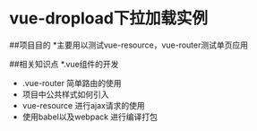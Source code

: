 ﻿# vue-dropload下拉加载实例

##项目目的
*主要用以测试vue-resource，vue-router测试单页应用

##相关知识点
*.vue组件的开发
* .vue-router 简单路由的使用
* 项目中公共样式如何引入
* vue-resource 进行ajax请求的使用
* 使用babel以及webpack 进行编译打包
